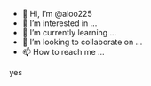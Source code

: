 - 👋 Hi, I’m @aloo225
- 👀 I’m interested in ...
- 🌱 I’m currently learning ...
- 💞️ I’m looking to collaborate on ...
- 📫 How to reach me ...

<!---
aloo225/aloo225 is a ✨ special ✨ repository because its `README.md` (this file) appears on your GitHub profile.
You can click the Preview link to take a look at your changes.
--->yes

